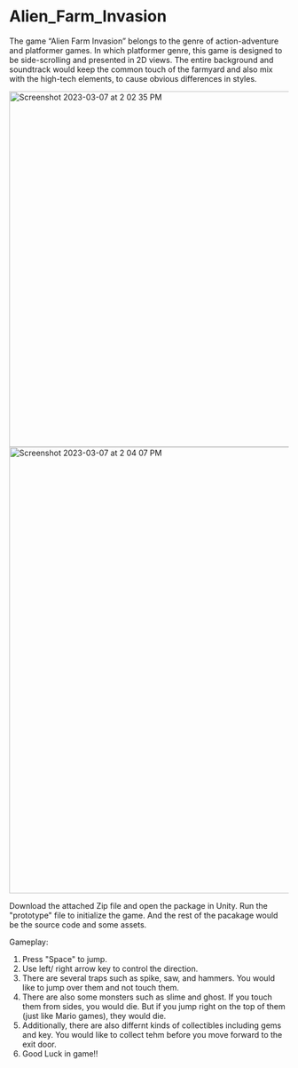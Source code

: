 # Alien_Farm_Invasion

The game “Alien Farm Invasion” belongs to the genre of action-adventure and platformer games. In which platformer genre, this game is designed to be side-scrolling and presented in 2D views. The entire background and soundtrack would keep the common touch of the farmyard and also mix with the high-tech elements, to cause obvious differences in styles.

<img width="640" alt="Screenshot 2023-03-07 at 2 02 35 PM" src="https://user-images.githubusercontent.com/60050513/223524552-338aedb7-f60c-4715-94bc-7c468af86f75.png">

<img width="803" alt="Screenshot 2023-03-07 at 2 04 07 PM" src="https://user-images.githubusercontent.com/60050513/223524969-54d4b49a-c120-4fc2-9f07-8b3c5330c40d.png">


Download the attached Zip file and open the package in Unity.
Run the "prototype" file to initialize the game.
And the rest of the pacakage would be the source code and some assets.


Gameplay:
1. Press "Space" to jump.
2. Use left/ right arrow key to control the direction.
3. There are several traps such as spike, saw, and hammers. You would like to jump over them and not touch them.
4. There are also some monsters such as slime and ghost. If you touch them from sides, you would die. But if you jump right on the top of them (just like Mario games), they would die.
5. Additionally, there are also differnt kinds of collectibles including gems and key. You would like to collect tehm before you move forward to the exit door.
6. Good Luck in game!!
